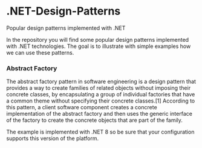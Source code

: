 # .NET-Design-Patterns
 Popular design patterns implemented with .NET

In the repository you will find some popular design patterns implemented with .NET technologies. The goal is to illustrate with simple examples how we can use these patterns.

### Abstract Factory

The abstract factory pattern in software engineering is a design pattern that provides a way to create families of related objects without imposing their concrete classes, by encapsulating a group of individual factories that have a common theme without specifying their concrete classes.[1] According to this pattern, a client software component creates a concrete implementation of the abstract factory and then uses the generic interface of the factory to create the concrete objects that are part of the family.

The example is implemented with .NET 8 so be sure that your configuration supports this version of the platform.
